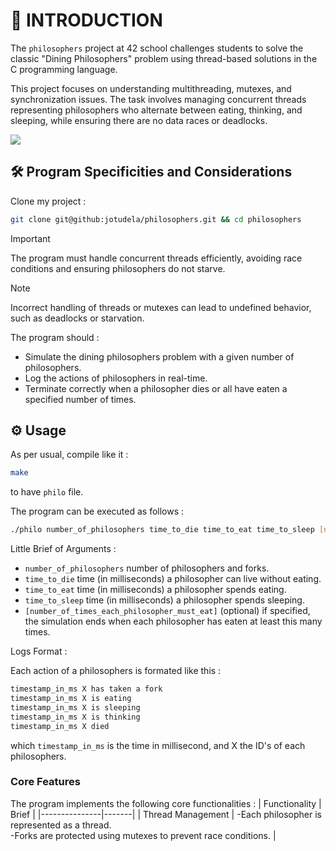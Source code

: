 # 🚀 INTRODUCTION

The `philosophers` project at 42 school challenges students to solve the classic "Dining Philosophers" problem using thread-based solutions in the C programming language.

This project focuses on understanding multithreading, mutexes, and synchronization issues. The task involves managing concurrent threads representing philosophers who alternate between eating, thinking, and sleeping, while ensuring there are no data races or deadlocks.

![](https://raw.githubusercontent.com/andreasbm/readme/master/assets/lines/rainbow.png)

## 🛠️ Program Specificities and Considerations

Clone my project :
```bash
git clone git@github:jotudela/philosophers.git && cd philosophers
```

> [!IMPORTANT]
> The program must handle concurrent threads efficiently, avoiding race conditions and ensuring philosophers do not starve.

> [!NOTE]
> Incorrect handling of threads or mutexes can lead to undefined behavior, such as deadlocks or starvation.

The program should :
- Simulate the dining philosophers problem with a given number of philosophers.
- Log the actions of philosophers in real-time.
- Terminate correctly when a philosopher dies or all have eaten a specified number of times.

## ⚙️ Usage

As per usual, compile like it :
```bash
make
```

to have `philo` file.

The program can be executed as follows :
```bash
./philo number_of_philosophers time_to_die time_to_eat time_to_sleep [number_of_times_each_philosopher_must_eat]
```

Little Brief of Arguments :
- `number_of_philosophers` number of philosophers and forks.
- `time_to_die` time (in milliseconds) a philosopher can live without eating.
- `time_to_eat` time (in milliseconds) a philosopher spends eating.
- `time_to_sleep` time (in milliseconds) a philosopher spends sleeping.
- `[number_of_times_each_philosopher_must_eat]` (optional) if specified, the simulation ends when each philosopher has eaten at least this many times.

Logs Format :

Each action of a philosophers is formated like this :
```bash
timestamp_in_ms X has taken a fork
timestamp_in_ms X is eating
timestamp_in_ms X is sleeping
timestamp_in_ms X is thinking
timestamp_in_ms X died
```

which `timestamp_in_ms` is the time in millisecond, and X the ID's of each philosophers.

### Core Features

The program implements the following core functionalities :
| Functionality | Brief |
|---------------|-------|
| Thread Management | -Each philosopher is represented as a thread.<br>-Forks are protected using mutexes to prevent race conditions. |









